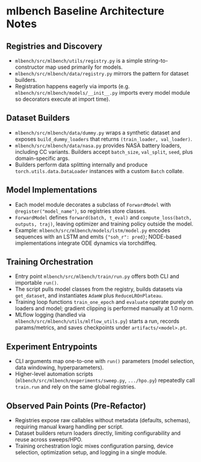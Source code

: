 # mlbench Baseline Architecture Notes

## Registries and Discovery
- `mlbench/src/mlbench/utils/registry.py` is a simple string-to-constructor map used primarily for models.
- `mlbench/src/mlbench/data/registry.py` mirrors the pattern for dataset builders.
- Registration happens eagerly via imports (e.g. `mlbench/src/mlbench/models/__init__.py` imports every model module so decorators execute at import time).

## Dataset Builders
- `mlbench/src/mlbench/data/dummy.py` wraps a synthetic dataset and exposes `build_dummy_loaders` that returns `(train_loader, val_loader)`.
- `mlbench/src/mlbench/data/nasa.py` provides NASA battery loaders, including CC variants. Builders accept `batch_size`, `val_split`, `seed`, plus domain-specific args.
- Builders perform data splitting internally and produce `torch.utils.data.DataLoader` instances with a custom `Batch` collate.

## Model Implementations
- Each model module decorates a subclass of `ForwardModel` with `@register("model_name")`, so registries store classes.
- `ForwardModel` defines `forward(batch, t_eval)` and `compute_loss(batch, outputs, traj)`, leaving optimizer and training policy outside the model.
- Example: `mlbench/src/mlbench/models/lstm/model.py` encodes sequences with an LSTM and emits `{"soh_r": pred}`; NODE-based implementations integrate ODE dynamics via torchdiffeq.

## Training Orchestration
- Entry point `mlbench/src/mlbench/train/run.py` offers both CLI and importable `run()`.
- The script pulls model classes from the registry, builds datasets via `get_dataset`, and instantiates `AdamW` plus `ReduceLROnPlateau`.
- Training loop functions `train_one_epoch` and `evaluate` operate purely on loaders and model; gradient clipping is performed manually at 1.0 norm.
- MLflow logging (handled via `mlbench/src/mlbench/utils/mlflow_utils.py`) starts a run, records params/metrics, and saves checkpoints under `artifacts/<model>.pt`.

## Experiment Entrypoints
- CLI arguments map one-to-one with `run()` parameters (model selection, data windowing, hyperparameters).
- Higher-level automation scripts (`mlbench/src/mlbench/experiments/sweep.py`, `.../hpo.py`) repeatedly call `train.run` and rely on the same global registries.

## Observed Pain Points (Pre-Refactor)
- Registries expose raw callables without metadata (defaults, schemas), requiring manual kwarg handling per script.
- Dataset builders return loaders directly, limiting configurability and reuse across sweeps/HPO.
- Training orchestration logic mixes configuration parsing, device selection, optimization setup, and logging in a single module.

